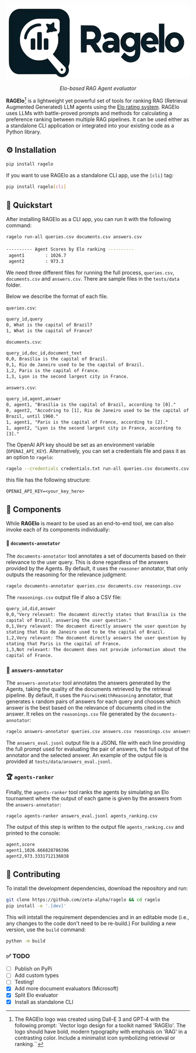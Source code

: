 
<h1 align="center">
<img style="vertical-align:middle" src="docs/images/RAGElo_logo.png" height="200">
</h1>

<p  align="center" >
<i> Elo-based RAG Agent evaluator </i>
</p>



**RAGElo**[^1] is a lightweight yet powerful set of tools for ranking RAG (Retrieval Augmented Generated) LLM agents using the [Elo rating system](https://en.wikipedia.org/wiki/Elo_rating_system). RAGElo uses LLMs with battle-proved prompts and methods for calculating a preference ranking between multiple RAG pipelines. It can be used either as a standalone CLI application or integrated into your existing code as a Python library.

## ⚙️ Installation

```bash
pip install ragelo
```

If you want to use RAGElo as a standalone CLI app, use the `[cli]` tag:

```bash
pip install ragelo[cli]
```

## 🚀 Quickstart 
After installing RAGElo as a CLI app, you can run it with the following command:
```bash
ragelo run-all queries.csv documents.csv answers.csv

---------- Agent Scores by Elo ranking ----------
 agent1        : 1026.7
 agent2        : 973.3
```

We need three different files for running the full process, `queries.csv`, `documents.csv` and `answers.csv`. 
There are sample files in the `tests/data` folder. 

Below we describe the format of each file.

`queries.csv`: 
```csv
query_id,query
0, What is the capital of Brazil?
1, What is the capital of France?
```

`documents.csv`:
```csv
query_id,doc_id,document_text
0,0, Brasília is the capital of Brazil.
0,1, Rio de Janeiro used to be the capital of Brazil.
1,2, Paris is the capital of France.
1,3, Lyon is the second largest city in France.
```

`answers.csv`:
```csv
query_id,agent,answer
0, agent1, "Brasília is the capital of Brazil, according to [0]."
0, agent2, "Accodring to [1], Rio de Janeiro used to be the capital of Brazil, until 1960."
1, agent1, "Paris is the capital of France, according to [2]."
1, agent2, "Lyon is the second largest city in France, according to [3]."
```

The OpenAI API key should be set as an environment variable (`OPENAI_API_KEY`). Alternatively, you can set a credentials file and pass it as an option to `ragelo`:

```bash
ragelo --credentials credentials.txt run-all queries.csv documents.csv answers.csv 
```
this file has the following structure:

```
OPENAI_API_KEY=<your_key_here>
```


## 🧩 Components
While **RAGElo** is meant to be used as an end-to-end tool, we can also invoke each of its components individually:

#### 📜 `documents-annotator`
The `documents-annotator` tool annotates a set of documents based on their relevance to the user query. This is done regardless of the answers provided by the Agents. By default, it uses the `reasoner` annotator, that only outputs the reasoning for the relevance judgment:
```bash
ragelo documents-annotator queries.csv documents.csv reasonings.csv
```
The `reasonings.csv` output file if also a CSV file:
```csv
query_id,did,answer
0,0,"Very relevant: The document directly states that Brasília is the capital of Brazil, answering the user question."
0,1,Very relevant: The document directly answers the user question by stating that Rio de Janeiro used to be the capital of Brazil.
1,2,Very relevant: The document directly answers the user question by stating that Paris is the capital of France.
1,3,Not relevant: The document does not provide information about the capital of France.
```

### 💬 `answers-annotator`

The `answers-annotator` tool annotates the answers generated by the Agents, taking the quality of the documents retrieved by the retrieval pipeline. By default, it uses the `PairwiseWithReasoning` annotator, that generates `k` random pairs of answers for each query and chooses which answer is the best based on the relevance of documents cited in the answer. It relies on the `reasonings.csv` file generated by the `documents-annotator`:

```bash
ragelo answers-annotator queries.csv answers.csv reasonings.csv answers_eval.jsonl
```

The `answers_eval.jsonl` output file is a JSONL file with each line providing the full prompt used for evaluating the pair of answers, the full output of the annotator and the selected answer. An example of the output file is provided at `tests/data/answers_eval.jsonl`.
 
### 🏆 `agents-ranker`

Finally, the `agents-ranker` tool ranks the agents by simulating an Elo tournament where the output of each game is given by the answers from the `answers-annotator`:

```bash
ragelo agents-ranker answers_eval.jsonl agents_ranking.csv
```
The output of this step is written to the output file `agents_ranking.csv` and printed to the console:
```csv
agent,score
agent1,1026.666828786396
agent2,973.3331712136038
```

## 🙋 Contributing

To install the development dependencies, download the repository and run:

```bash
git clone https://github.com/zeta-alpha/ragelo && cd ragelo
pip install -e '.[dev]'
```

This will intstall the requirement dependencies and in an editable mode (i.e., any changes to the code don't need to be re-build.)
For building a new version, use the `build` command:
```bash
python -m build
```

### ✅ TODO
- [ ] Publish on PyPi
- [ ] Add custom types
- [ ] Testing!
- [x] Add more document evaluators (Microsoft)
- [x] Split Elo evaluator
- [x] Install as standalone CLI

[^1]: The RAGElo logo was created using Dall-E 3 and GPT-4 with the following prompt: `Vector logo design for a toolkit named 'RAGElo'. The logo should have bold, modern typography with emphasis on 'RAG' in a contrasting color. Include a minimalist icon symbolizing retrieval or ranking.``
